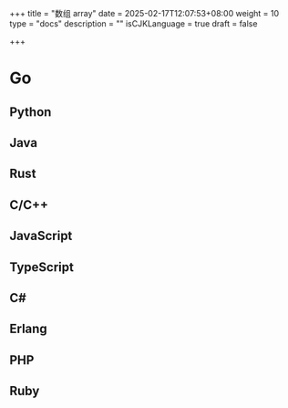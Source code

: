 +++
title = "数组 array"
date = 2025-02-17T12:07:53+08:00
weight = 10
type = "docs"
description = ""
isCJKLanguage = true
draft = false

+++

# Go





## Python



## Java





## Rust





## C/C++





## JavaScript





## TypeScript





## C#





## Erlang





## PHP





## Ruby







